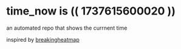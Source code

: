 # time_now is (( 1737615600020 ))

an automated repo that shows the currnent time

inspired by [breakingheatmap](https://github.com/breakingheatmap/breakingheatmap)